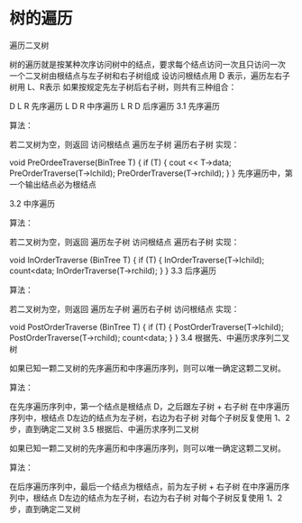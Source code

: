 # 树的遍历

遍历二叉树

树的遍历就是按某种次序访问树中的结点，要求每个结点访问一次且只访问一次 一个二叉树由根结点与左子树和右子树组成 设访问根结点用 D 表示，遍历左右子树用 L、R表示 如果按规定先左子树后右子树，则共有三种组合：

D L R 先序遍历 L D R 中序遍历 L R D 后序遍历 3.1 先序遍历

算法：

若二叉树为空，则返回 访问根结点 遍历左子树 遍历右子树 实现：

void PreOrdeeTraverse\(BinTree T\) { if \(T\) { cout &lt;&lt; T-&gt;data; PreOrderTraverse\(T-&gt;lchild\); PreOrderTraverse\(T-&gt;rchild\); } } 先序遍历中，第一个输出结点必为根结点

3.2 中序遍历

算法：

若二叉树为空，则返回 遍历左子树 访问根结点 遍历右子树 实现：

void InOrderTraverse \(BinTree T\) { if \(T\) { InOrderTraverse\(T-&gt;lchild\); count&lt;data; InOrderTraverse\(T-&gt;rchild\); } } 3.3 后序遍历

算法：

若二叉树为空，则返回 遍历左子树 遍历右子树 访问根结点 实现：

void PostOrderTraverse \(BinTree T\) { if \(T\) { PostOrderTraverse\(T-&gt;lchild\); PostOrderTraverse\(T-&gt;rchild\); count&lt;data; } } 3.4 根据先、中遍历求序列二叉树

如果已知一颗二叉树的先序遍历和中序遍历序列，则可以唯一确定这颗二叉树。

算法：

在先序遍历序列中，第一个结点是根结点 D，之后跟左子树 + 右子树 在中序遍历序列中，根结点 D左边的结点为左子树，右边为右子树 对每个子树反复使用 1、2步，直到确定二叉树 3.5 根据后、中遍历求序列二叉树

如果已知一颗二叉树的先序遍历和中序遍历序列，则可以唯一确定这颗二叉树。

算法：

在后序遍历序列中，最后一个结点为根结点，前为左子树 + 右子树 在中序遍历序列中，根结点 D左边的结点为左子树，右边为右子树 对每个子树反复使用 1、2步，直到确定二叉树

